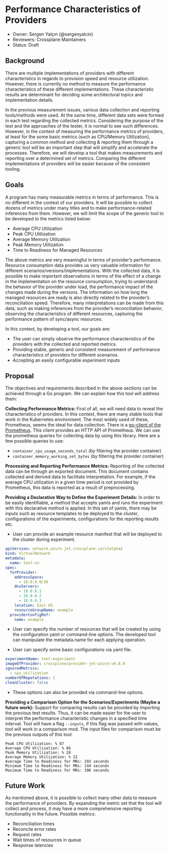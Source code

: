 # Performance Characteristics of Providers

* Owner: Sergen Yalçın (@sergenyalcin)
* Reviewers: Crossplane Maintainers
* Status: Draft

## Background

There are multiple implementations of providers with different characteristics in regards to provision speed and resource 
utilization. However, there is currently no method to measure the performance characteristics of these different 
implementations. These characteristic results are determinant for deciding some architectural topics and implementation 
details.

In the previous measurement issues, various data collection and reporting tools/methods were used. At the same time, 
different data sets were formed in each test regarding the collected metrics. Considering the purpose of the test and 
the approaches of the tester, it is normal to see such differences. However, in the context of measuring the performance 
metrics of providers, at least for the some basic metrics (such as CPU/Memory Utilization), capturing a common method 
and collecting & reporting them through a generic tool will be an important step that will simplify and accelerate the 
processes. Therefore, we will develop a tool that makes measurements and reporting over a determined set of metrics. 
Comparing the different implementations of providers will be easier because of the consistent tooling.

## Goals

A program has many measurable metrics in terms of performance. This is no different in the context of our providers. It 
will be possible to collect dozens of metrics under many titles and to make performance-related inferences from them. 
However, we will limit the scope of the generic tool to be developed to the metrics listed below:

- Average CPU Utilization
- Peak CPU Utilization
- Average Memory Utilization
- Peak Memory Utilization
- Time to Readiness for Managed Resources

The above metrics are very meaningful in terms of provider’s performance. Resource consumption data provides us very 
valuable information for different scenarios/versions/implementations. With the collected data, it is possible to make 
important observations in terms of the effect of a change in the implementation on the resource consumption, trying to 
understand the behavior of the provider under load, the performance impact of the changes made during the versions. The 
information on how long the managed resources are ready is also directly related to the provider’s reconciliation speed. 
Therefore, many interpretations can be made from this data, such as making inferences from the provider’s reconciliation 
behavior, observing the characteristics of different resources, capturing the performance pattern of sync/async resources.

In this context, by developing a tool, our goals are:

- The user can simply observe the performance characteristics of the providers with the collected and reported metrics.
- Providing stable, generic and consistent measurement of performance characteristics of providers for different scenarios.
- Accepting an easily configurable experiment inputs

## Proposal

The objectives and requirements described in the above sections can be achieved through a Go program. We can explain how 
this tool will address them:

**Collecting Performance Metrics:** First of all, we will need data to reveal the characteristics of providers. In this 
context, there are many stable tools that work in the Kubernetes environment. The most widely used of these, Prometheus, 
seems the ideal for data collection. There is a [go-client of the Prometheus]. This client provides an HTTP API of
Prometheus. We can use the prometheus queries for collecting data by using this library. Here are a few possible queries
to use:

- `container_cpu_usage_seconds_total` (by filtering the provider container)
- `container_memory_working_set_bytes` (by filtering the provider container)

**Processing and Reporting Performance Metrics:** Reporting of the collected data can be through an exported document. 
This document contains collected and derived data to facilitate interpretation. For example, if the average CPU utilization 
in a given time period is not provided by Prometheus, this data is reported as a result of preprocessing.

**Providing a Declarative Way to Define the Experiment Details:** In order to be easily identifiable, a method that accepts 
yamls and runs the experiment with this declarative method is applied. In this set of yamls, there may be inputs such as 
resource templates to be deployed to the cluster, configurations of the experiments, configurations for the reporting 
results etc.

- User can provide an example resource manifest that will be deployed to the cluster during experiment.
```yaml
apiVersion: network.azure.jet.crossplane.io/v1alpha2
kind: VirtualNetwork
metadata:
  name: test-vn
spec:
  forProvider:
    addressSpace:
      - 10.0.0.0/16
    dnsServers:
      - 10.0.0.1
      - 10.0.0.2
      - 10.0.0.3
    location: East US
    resourceGroupName: example
  providerConfigRef:
    name: example
```
- User can specify the number of resources that will be created by using the configuration yaml or command-line options.
The developed tool can manipulate the metadata.name for each applying operation.


- User can specify some basic configurations via yaml file.
```yaml
experimentName: test-experiment
imageOfProvider: crossplane/provider-jet-azure:v0.8.0
ignoredMetrics:
  - cpu_utilization
numberOfRepetations: 1
cleanCluster: false
```
- These options can also be provided via command-line options.

**Providing a Comparison Option for the Scenarios/Experiments (Maybe a future work):** Support for comparing results can 
be provided by importing the previous test results. Thus, it can be made easier for the user to interpret the performance 
characteristic changes in a specified time interval. Tool will have a flag `--inputs`, if this flag was passed with values,
tool will work in a comparison mod. The input files for comparison must be the previous outputs of this tool:

```text
Peak CPU Utilization: % 87
Average CPU Utilization: % 66
Peak Memory Utilization: % 28
Average Memory Utilization: % 22
Average Time to Readiness for MRs: 293 seconds
Minimum Time to Readiness for MRs: 144 seconds
Maximum Time to Readiness for MRs: 396 seconds
```

## Future Work

As mentioned above, it is possible to collect many other data to measure the performance of providers. By expanding the 
metric set that the tool will collect and process, it may have a more comprehensive reporting functionality in the future. 
Possible metrics:

- Reconciliation times
- Reconcile error rates
- Request rates
- Wait times of resources in queue
- Response latencies

[go-client of the Prometheus]: https://github.com/prometheus/client_golang
